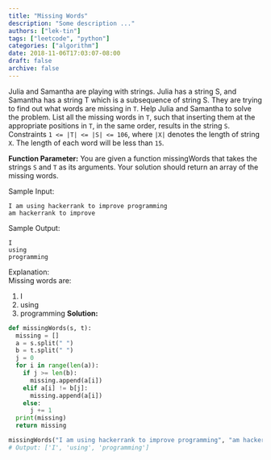 ```yaml
---
title: "Missing Words"
description: "Some description ..."
authors: ["lek-tin"]
tags: ["leetcode", "python"]
categories: ["algorithm"]
date: 2018-11-06T17:03:07-08:00
draft: false
archive: false
---
```

Julia and Samantha are playing with strings. Julia has a string S, and Samantha has a string T which is a subsequence of string S. They are trying to find out what words are missing in `T`.
Help Julia and Samantha to solve the problem. List all the missing words in `T`, such that inserting them at the appropriate positions in `T`, in the same order, results in the string `S`.
Constraints
`1 <= |T| <= |S| <= 106`, where `|X|` denotes the length of string `X`.
The length of each word will be less than `15`.

**Function Parameter:**
You are given a function missingWords that takes the strings `S` and `T` as its arguments. Your solution should return an array of the missing words.

Sample Input:  
```
I am using hackerrank to improve programming
am hackerrank to improve
```
Sample Output:  
```
I
using
programming
```
Explanation:  
Missing words are:  
1. I
2. using
3. programming
**Solution:**
```python
def missingWords(s, t):
  missing = []
  a = s.split(" ")
  b = t.split(" ")
  j = 0
  for i in range(len(a)):
    if j >= len(b):
      missing.append(a[i])
    elif a[i] != b[j]:
      missing.append(a[i])
    else:
      j += 1
  print(missing)
  return missing

missingWords("I am using hackerrank to improve programming", "am hackerrank to improve")
# Output: ['I', 'using', 'programming']
```